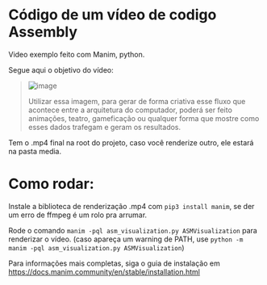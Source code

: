 # Código de um vídeo de codigo Assembly

Video exemplo feito com Manim, python.

Segue aqui o objetivo do vídeo:

> ![image](https://github.com/user-attachments/assets/8d5665bc-b3f6-42fc-8ab0-c4be20d572b0)
>
> Utilizar essa imagem, para gerar de forma criativa esse fluxo que acontece entre a arquitetura do computador, poderá ser feito animações, teatro, gameficação ou qualquer forma que mostre como esses dados trafegam e geram os resultados.

Tem o .mp4 final na root do projeto, caso você renderize outro, ele estará na pasta media.

# Como rodar:

Instale a biblioteca de renderização .mp4 com `pip3 install manim`, se der um erro de ffmpeg é um rolo pra arrumar.

Rode o comando `manim -pql asm_visualization.py ASMVisualization` para renderizar o vídeo. (caso apareça um warning de PATH, use `python -m manim -pql asm_visualization.py ASMVisualization`)

Para informações mais completas, siga o guia de instalação em https://docs.manim.community/en/stable/installation.html